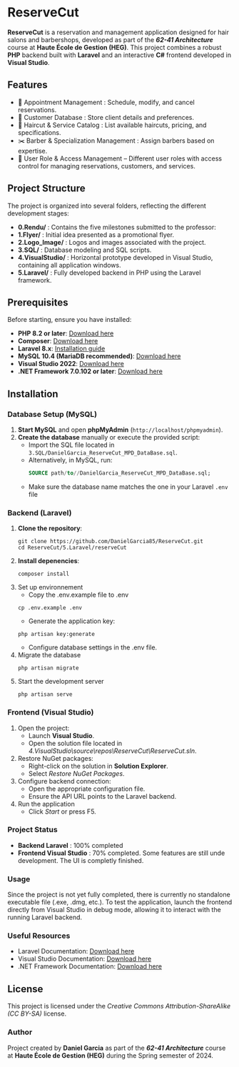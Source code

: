 # ReserveCut

**ReserveCut** is a reservation and management application designed for hair salons and barbershops, developed as part of the ***62-41 Architecture*** course at **Haute École de Gestion (HEG)**. This project combines a robust **PHP** backend built with **Laravel** and an interactive **C#** frontend developed in **Visual Studio**.

## Features

- 📅 Appointment Management : Schedule, modify, and cancel reservations.
- 👤 Customer Database : Store client details and preferences.
- 💇 Haircut & Service Catalog : List available haircuts, pricing, and specifications.
- ✂️ Barber & Specialization Management : Assign barbers based on expertise.
- 🔐 User Role & Access Management – Different user roles with access control for managing reservations, customers, and services.

## Project Structure

The project is organized into several folders, reflecting the different development stages:

- **0.Rendu/** : Contains the five milestones submitted to the professor:
- **1.Flyer/** : Initial idea presented as a promotional flyer.
- **2.Logo_Image/** : Logos and images associated with the project.
- **3.SQL/** : Database modeling and SQL scripts.
- **4.VisualStudio/** : Horizontal prototype developed in Visual Studio, containing all application windows.
- **5.Laravel/** : Fully developed backend in PHP using the Laravel framework.

## Prerequisites

Before starting, ensure you have installed:

- **PHP 8.2 or later**: [Download here](https://www.php.net/downloads)
- **Composer**: [Download here](https://getcomposer.org/download/)
- **Laravel 8.x**: [Installation guide](https://laravel.com/docs/8.x/installation)
- **MySQL 10.4 (MariaDB recommended)**: [Download here](https://dev.mysql.com/downloads/)
- **Visual Studio 2022**: [Download here](https://visualstudio.microsoft.com/downloads/)
- **.NET Framework 7.0.102 or later**: [Download here](https://dotnet.microsoft.com/download/dotnet-framework)

## Installation

### Database Setup (MySQL)

1. **Start MySQL** and open **phpMyAdmin** (`http://localhost/phpmyadmin`).
2. **Create the database** manually or execute the provided script:
   - Import the SQL file located in `3.SQL/DanielGarcia_ReserveCut_MPD_DataBase.sql`.
   - Alternatively, in MySQL, run:
     ```sql
     SOURCE path/to//DanielGarcia_ReserveCut_MPD_DataBase.sql;
     ```
   - Make sure the database name matches the one in your Laravel `.env` file

### Backend (Laravel)

1. **Clone the repository**:
   ```shell
   git clone https://github.com/DanielGarcia85/ReserveCut.git
   cd ReserveCut/5.Laravel/reserveCut
   ```
2. **Install depenencies**:
   ```shell
   composer install
   ```
3. Set up environnement
   - Copy the .env.example file to .env
   ```shell
   cp .env.example .env
   ```
   - Generate the application key:
   ```shell
   php artisan key:generate
   ```
   - Configure database settings in the .env file.
4. Migrate the database
   ```shell
   php artisan migrate
   ```
5. Start the development server
   ```shell
   php artisan serve
   ```

### Frontend (Visual Studio)

1. Open the project:
   - Launch **Visual Studio**.
   - Open the solution file located in *4.VisualStudio\source\repos\ReserveCut\ReserveCut.sln*.
3. Restore NuGet packages:
   - Right-click on the solution in **Solution Explorer**.
   - Select *Restore NuGet Packages*.
5. Configure backend connection:
   - Open the appropriate configuration file.
   - Ensure the API URL points to the Laravel backend.
7. Run the application
   - Click *Start* or press F5.

### Project Status
- **Backend Laravel** : 100% completed
- **Frontend Visual Studio** : 70% completed. Some features are still unde development. The UI is completly finished.

### Usage

Since the project is not yet fully completed, there is currently no standalone executable file (.exe, .dmg, etc.). To test the application, launch the frontend directly from Visual Studio in debug mode, allowing it to interact with the running Laravel backend.

### Useful Resources

- Laravel Documentation: [Download here](https://laravel.com/docs/8.x)
- Visual Studio Documentation: [Download here](https://docs.microsoft.com/en-us/visualstudio/)
- .NET Framework Documentation: [Download here](https://docs.microsoft.com/en-us/dotnet/framework/)

## License
This project is licensed under the *Creative Commons Attribution-ShareAlike (CC BY-SA)* license.

### Author
Project created by **Daniel Garcia** as part of the ***62-41 Architecture*** course at **Haute École de Gestion (HEG)** during the Spring semester of 2024.



